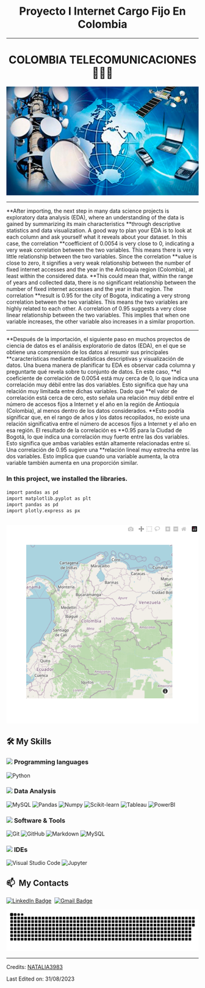 <h1 align='center'>
 <b>Proyecto I Internet Cargo Fijo En Colombia</b>
</h1>


***
<h1 align='center'>
<b>COLOMBIA TELECOMUNICACIONES📡📡📡</b>
</h1>



<p align="center">
 <img src="telecomunicaciones.jpg" />
</p>

***
**After importing, the next step in many data science projects is exploratory data analysis (EDA), where an understanding of the data is gained by summarizing its main characteristics 
**through descriptive statistics and data visualization. A good way to plan your EDA is to look at each column and ask yourself what it reveals about your dataset. In this case, the correlation 
**coefficient of 0.0054 is very close to 0, indicating a very weak correlation between the two variables. This means there is very little relationship between the two variables. Since the correlation
**value is close to zero, it signifies a very weak relationship between the number of fixed internet accesses and the year in the Antioquia region (Colombia), at least within the considered data.
**This could mean that, within the range of years and collected data, there is no significant relationship between the number of fixed internet accesses and the year in that region. The correlation 
**result is 0.95 for the city of Bogota, indicating a very strong correlation between the two variables. This means the two variables are highly related to each other. A correlation of 0.95 suggests a 
very close linear relationship between the two variables. This implies that when one variable increases, the other variable also increases in a similar proportion.

***

**Después de la importación, el siguiente paso en muchos proyectos de ciencia de datos es el análisis exploratorio de datos (EDA), en el que se obtiene una comprensión de los datos al resumir sus principales
**características mediante estadísticas descriptivas y visualización de datos. Una buena manera de planificar tu EDA es observar cada columna y preguntarte qué revela sobre tu conjunto de datos. En este caso,
**el coeficiente de correlación de 0.0054 está muy cerca de 0, lo que indica una correlación muy débil entre las dos variables. Esto significa que hay una relación muy limitada entre dichas variables. Dado que 
**el valor de correlación está cerca de cero, esto señala una relación muy débil entre el número de accesos fijos a Internet y el año en la región de Antioquia (Colombia), al menos dentro de los datos considerados. 
**Esto podría significar que, en el rango de años y los datos recopilados, no existe una relación significativa entre el número de accesos fijos a Internet y el año en esa región. El resultado de la correlación es 
**0.95 para la Ciudad de Bogotá, lo que indica una correlación muy fuerte entre las dos variables. Esto significa que ambas variables están altamente relacionadas entre sí. Una correlación de 0.95 sugiere una 
**relación lineal muy estrecha entre las dos variables. 
Esto implica que cuando una variable aumenta, la otra variable también aumenta en una proporción similar.

###  **In this project, we installed the libraries.**
```
import pandas as pd
import matplotlib.pyplot as plt
import pandas as pd
import plotly.express as px


```

<p align="center">
  <img src="Captura de pantalla 2023-08-31 113559.png" />
</p>



## 🛠️ My Skills

### <picture> <img src = "https://github.com/7oSkaaa/7oSkaaa/blob/main/Images/Programming_Languages.gif?raw=true" width = 20px>  </picture> Programming languages


![Python](https://img.shields.io/badge/Python-3776AB?style=flat-square&logo=Python&logoColor=white)


### <picture> <img src = "https://github.com/7oSkaaa/7oSkaaa/blob/main/Images/CP_PS.gif?raw=true" width = 20px>  </picture> Data Analysis

![MySQL](https://img.shields.io/badge/MySQL-4479A1?style=flat-square&logo=MySQL&logoColor=white)
![Pandas](https://img.shields.io/badge/Pandas-150458?style=flat-square&logo=pandas&logoColor=white)
![Numpy](https://img.shields.io/badge/Numpy-013243?style=flat-square&logo=Numpy&logoColor=white)
![Scikit-learn](https://img.shields.io/badge/ScikitLearn-F7931E?style=flat-square&logo=Scikit-learn&logoColor=white)
![Tableau](https://img.shields.io/badge/Tableau-E97627?style=flat-square&logo=Tableau&logoColor=white)
![PowerBI](https://img.shields.io/badge/PowerBI-F2C811?style=flat-square&logo=PowerBI&logoColor=white)


### <picture> <img src = "https://github.com/7oSkaaa/7oSkaaa/blob/main/Images/Software_Tools.gif?raw=true" width = 20px>  </picture> Software & Tools

![Git](https://img.shields.io/badge/Git-F05032?style=flat-square&logo=Git&logoColor=white)
![GitHub](https://img.shields.io/badge/GitHub-181717?style=flat-square&logo=GitHub&logoColor=white)
![Markdown](https://img.shields.io/badge/Markdown-000000?style=flat-square&logo=Markdown&logoColor=white)
![MySQL](https://img.shields.io/badge/MySQL-4479A1?style=flat-square&logo=MySQL&logoColor=white)


### <picture> <img src = "https://github.com/7oSkaaa/7oSkaaa/blob/main/Images/IDEs.gif?raw=true" width = 20px>  </picture> IDEs

![Visual Studio Code](https://img.shields.io/badge/Visual_Studio_Code-007ACC?style=flat-square&logo=Visual-Studio-Code&logoColor=white)
![Jupyter](https://img.shields.io/badge/Jupyter-F37626?style=flat-square&logo=Jupyter&logoColor=white)



<div>

 ## 📫 &nbsp;My Contacts
  <!-- [![Portfolio Badge](https://img.shields.io/badge/-Portifolio-blueviolet?style=flat-square&logo=Portfolio&logoColor=white)](https://pepyn0.github.io/)&nbsp; -->
  [![LinkedIn Badge](https://img.shields.io/badge/-Natalia.Aponte.Murillo-blue?style=flat-square&logo=Linkedin&logoColor=white&link=https://www.linkedin.com/in/Natalia-Aponte-Murillo/)](https://www.linkedin.com/in/natalia-aponte-murillo-2443b1266/)&nbsp;
  [![Gmail Badge](https://img.shields.io/badge/-sweetnataly34@gmail.com-red?style=flat-square&logo=Gmail&logoColor=white)](mailto:sweetnataly34@gmail.com)&nbsp;


 </div>

 <!-- ![Snake animation](https://github.com/Pepyn0/Pepyn0/blob/output/github-contribution-grid-snake.svg) -->


<div>
  <img src="https://github.com/Pepyn0/Pepyn0/raw/output/github-contribution-grid-snake.svg" alt="snake"></center>
</div>

<!-- ## 📚 &nbsp;My Projects -->

------
Credits: [NATALIA3983](https://github.com/NATALIA3983)

Last Edited on: 31/08/2023
